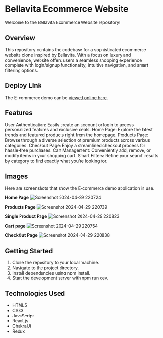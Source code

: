# Bellavita Ecommerce Website 

Welcome to the Bellavita Ecommerce Website repository!

## Overview
This repository contains the codebase for a sophisticated ecommerce website clone inspired by Bellavita. With a focus on luxury and convenience, website offers users a seamless shopping experience complete with login/signup functionality, intuitive navigation, and smart filtering options.

## Deploy Link
The E-commerce demo can be [viewed online here](bellavita-clone.vercel.app).

## Features

User Authentication: Easily create an account or login to access personalized features and exclusive deals.
Home Page: Explore the latest trends and featured products right from the homepage.
Products Page: Browse through a diverse selection of premium products across various categories.
Checkout Page: Enjoy a streamlined checkout process for hassle-free purchases.
Cart Management: Conveniently add, remove, or modify items in your shopping cart.
Smart Filters: Refine your search results by category to find exactly what you're looking for.

## Images
Here are screenshots that show the E-commerce demo application in use.

**Home Page**
![Screenshot 2024-04-29 220724](https://github.com/jeevan-2005/Bellavita-clone/assets/134385083/c5aeb864-4e25-44ee-a6ae-523b7c65eb09)

**Products Page**
![Screenshot 2024-04-29 220739](https://github.com/jeevan-2005/Bellavita-clone/assets/134385083/3cf84d2f-5ff2-4f28-bdd8-6bcab14cae5b)

**Single Product Page**
![Screenshot 2024-04-29 220823](https://github.com/jeevan-2005/Bellavita-clone/assets/134385083/ac4a7658-c65d-4e23-a3c8-dc22e7158718)

**Cart page**
![Screenshot 2024-04-29 220754](https://github.com/jeevan-2005/Bellavita-clone/assets/134385083/162f6180-e087-4c18-bf2b-d35ae5fc4dd4)

**CheckOut Page**
![Screenshot 2024-04-29 220838](https://github.com/jeevan-2005/Bellavita-clone/assets/134385083/c73b8623-44d8-4c0a-8a04-2744d6241656)


## Getting Started

1. Clone the repository to your local machine.
2. Navigate to the project directory.
3. Install dependencies using npm install.
4. Start the development server with npm run dev.

## Technologies Used

* HTML5
* CSS3
* JavaScript
* React.js
* ChakraUi
* Redux
